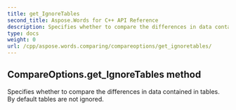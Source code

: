 ```yaml
---
title: get_IgnoreTables
second_title: Aspose.Words for C++ API Reference
description: Specifies whether to compare the differences in data contained in tables. By default tables are not ignored. 
type: docs
weight: 0
url: /cpp/aspose.words.comparing/compareoptions/get_ignoretables/
---
```

## CompareOptions.get_IgnoreTables method


Specifies whether to compare the differences in data contained in tables. By default tables are not ignored.

